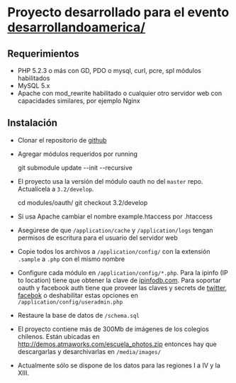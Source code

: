 # Proyecto desarrollado para el evento [desarrollandoamerica/](http://desarrollandoamerica.org/)

## Requerimientos

* PHP 5.2.3 o más con GD, PDO o mysql, curl, pcre, spl módulos habilitados
* MySQL 5.x
* Apache con mod_rewrite habilitado o cualquier otro servidor web con capacidades similares, por ejemplo Nginx

## Instalación

* Clonar el repositorio de [github](https://github.com/desarrollandoAmericaLatina/escuela-popular)
* Agregar módulos requeridos por running

    git submodule update --init --recursive

* El proyecto usa la versión del módulo oauth no del `master` repo. Actualícela a `3.2/develop`.

    cd modules/oauth/
    git checkout 3.2/develop

* Si usa Apache cambiar el nombre example.htaccess por .htaccess
* Asegúrese de que `/application/cache` y `/application/logs` tengan permisos de escritura para el usuario del servidor web
* Copie todos los archivos a `/application/config/` con la extensión `.sample` a `.php` con el mismo nombre
* Configure cada módulo en `/application/config/*.php`. Para la ipinfo (IP to location) tiene que obtener la clave de [ipinfodb.com](http://ipinfodb.com/account.php). Para soportar oauth y facebook auth tiene que proveer las claves y secrets de [twitter](https://dev.twitter.com/apps), [facebok](https://developers.facebook.com/apps) o deshabilitar estas opciones en  `/application/config/useradmin.php`
* Restaure la base de datos de `/schema.sql`
* El proyecto contiene más de 300Mb de imágenes de los colegios chilenos. Están ubicadas en http://demos.atmaworks.com/escuela_photos.zip entonces hay que descargarlas y desarchivarlas en `/media/images/`
* Actualmente sólo se dispone de los datos para las regiones I a IV y la XIII.

